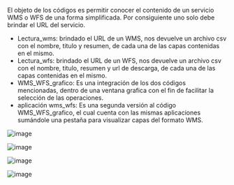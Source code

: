 El objeto de los códigos es permitir conocer el contenido de un servicio WMS o WFS de una forma simplificada. Por consiguiente uno solo debe brindar el URL del servicio.  

*	Lectura_wms: brindado el URL de un WMS, nos devuelve un archivo csv con el nombre, titulo y resumen, de cada una de las capas contenidas en el mismo.
*	Lectura_wfs: brindado el URL de un WFS, nos devuelve un archivo csv con el nombre, titulo, resumen y url de descarga, de cada una de las capas contenidas en el mismo.
*	WMS_WFS_grafico: Es una integración de los dos códigos mencionadas, dentro de una ventana grafica con el fin de facilitar la selección de las operaciones.
*	aplicación wms_wfs: Es una segunda versión al código WMS_WFS_grafico, el cual cuenta con las mismas aplicaciones sumándole una pestaña para visualizar capas del formato WMS.

![image](https://github.com/pmatiasn/aplicacion_wms_wfs/assets/83612209/b565be8e-02b2-4431-b691-488fee5129ba)

![image](https://github.com/pmatiasn/aplicacion_wms_wfs/assets/83612209/f400bb27-9c7b-4da1-97f8-e784068572e7)

![image](https://github.com/pmatiasn/aplicacion_wms_wfs/assets/83612209/ed519b29-ec8d-4429-888d-af6d5637c1d7)

![image](https://github.com/pmatiasn/aplicacion_wms_wfs/assets/83612209/52fbe810-5f29-402b-a10a-43fe54384810)

